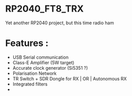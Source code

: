 # RP2040_FT8_TRX
Yet another RP2040 project, but this time radio ham

# Features :
- USB Serial communication
- Class-E Amplifier (5W target)
- Accurate clock generator (Si5351 ?)
- Polarisation Network
- TR Switch + SDR Dongle for RX | OR | Autonomous RX
- Integrated filters
- 
